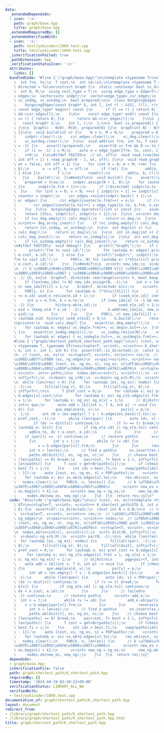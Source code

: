 ```yaml
---
data:
  _extendedDependsOn:
  - icon: ':x:'
    path: graph/base.hpp
    title: graph/base.hpp
  _extendedRequiredBy: []
  _extendedVerifiedWith:
  - icon: ':x:'
    path: test/yukicoder/1069.test.cpp
    title: test/yukicoder/1069.test.cpp
  _isVerificationFailed: true
  _pathExtension: hpp
  _verificationStatusIcon: ':x:'
  attributes:
    links: []
  bundledCode: "#line 2 \"graph/base.hpp\"\n\ntemplate <typename T>\nstruct Edge {\n\
    \  int frm, to;\n  T cost;\n  int id;\n};\n\ntemplate <typename T = int, bool\
    \ directed = false>\nstruct Graph {\n  static constexpr bool is_directed = directed;\n\
    \  int N, M;\n  using cost_type = T;\n  using edge_type = Edge<T>;\n  vector<edge_type>\
    \ edges;\n  vector<int> indptr;\n  vector<edge_type> csr_edges;\n  vc<int> vc_deg,\
    \ vc_indeg, vc_outdeg;\n  bool prepared;\n\n  class OutgoingEdges {\n  public:\n\
    \    OutgoingEdges(const Graph* G, int l, int r) : G(G), l(l), r(r) {}\n\n   \
    \ const edge_type* begin() const {\n      if (l == r) { return 0; }\n      return\
    \ &G->csr_edges[l];\n    }\n\n    const edge_type* end() const {\n      if (l\
    \ == r) { return 0; }\n      return &G->csr_edges[r];\n    }\n\n  private:\n \
    \   const Graph* G;\n    int l, r;\n  };\n\n  bool is_prepared() { return prepared;\
    \ }\n\n  Graph() : N(0), M(0), prepared(0) {}\n  Graph(int N) : N(N), M(0), prepared(0)\
    \ {}\n\n  void build(int n) {\n    N = n, M = 0;\n    prepared = 0;\n    edges.clear();\n\
    \    indptr.clear();\n    csr_edges.clear();\n    vc_deg.clear();\n    vc_indeg.clear();\n\
    \    vc_outdeg.clear();\n  }\n\n  void add(int frm, int to, T cost = 1, int i\
    \ = -1) {\n    assert(!prepared);\n    assert(0 <= frm && 0 <= to && to < N);\n\
    \    if (i == -1) i = M;\n    auto e = edge_type({frm, to, cost, i});\n    edges.eb(e);\n\
    \    ++M;\n  }\n\n#ifdef FASTIO\n  // wt, off\n  void read_tree(bool wt = false,\
    \ int off = 1) { read_graph(N - 1, wt, off); }\n\n  void read_graph(int M, bool\
    \ wt = false, int off = 1) {\n    for (int m = 0; m < M; ++m) {\n      INT(a,\
    \ b);\n      a -= off, b -= off;\n      if (!wt) {\n        add(a, b);\n     \
    \ } else {\n        T c;\n        read(c);\n        add(a, b, c);\n      }\n \
    \   }\n    build();\n  }\n#endif\n\n  void build() {\n    assert(!prepared);\n\
    \    prepared = true;\n    indptr.assign(N + 1, 0);\n    for (auto&& e: edges)\
    \ {\n      indptr[e.frm + 1]++;\n      if (!directed) indptr[e.to + 1]++;\n  \
    \  }\n    for (int v = 0; v < N; ++v) { indptr[v + 1] += indptr[v]; }\n    auto\
    \ counter = indptr;\n    csr_edges.resize(indptr.back() + 1);\n    for (auto&&\
    \ e: edges) {\n      csr_edges[counter[e.frm]++] = e;\n      if (!directed)\n\
    \        csr_edges[counter[e.to]++] = edge_type({e.to, e.frm, e.cost, e.id});\n\
    \    }\n  }\n\n  OutgoingEdges operator[](int v) const {\n    assert(prepared);\n\
    \    return {this, indptr[v], indptr[v + 1]};\n  }\n\n  vc<int> deg_array() {\n\
    \    if (vc_deg.empty()) calc_deg();\n    return vc_deg;\n  }\n\n  pair<vc<int>,\
    \ vc<int>> deg_array_inout() {\n    if (vc_indeg.empty()) calc_deg_inout();\n\
    \    return {vc_indeg, vc_outdeg};\n  }\n\n  int deg(int v) {\n    if (vc_deg.empty())\
    \ calc_deg();\n    return vc_deg[v];\n  }\n\n  int in_deg(int v) {\n    if (vc_indeg.empty())\
    \ calc_deg_inout();\n    return vc_indeg[v];\n  }\n\n  int out_deg(int v) {\n\
    \    if (vc_outdeg.empty()) calc_deg_inout();\n    return vc_outdeg[v];\n  }\n\
    \n#ifdef FASTIO\n  void debug() {\n    print(\"Graph\");\n    if (!prepared) {\n\
    \      print(\"frm to cost id\");\n      for (auto&& e: edges) print(e.frm, e.to,\
    \ e.cost, e.id);\n    } else {\n      print(\"indptr\", indptr);\n      print(\"\
    frm to cost id\");\n      FOR(v, N) for (auto&& e: (*this)[v]) print(e.frm, e.to,\
    \ e.cost, e.id);\n    }\n  }\n#endif\n\n  vc<int> new_idx;\n  vc<bool> used_e;\n\
    \n  // G \u306B\u304A\u3051\u308B\u9802\u70B9 V[i] \u304C\u3001\u65B0\u3057\u3044\
    \u30B0\u30E9\u30D5\u3067 i \u306B\u306A\u308B\u3088\u3046\u306B\u3059\u308B\n\
    \  // {G, es}\n  Graph<T, directed> rearrange(vc<int> V, bool keep_eid = 0) {\n\
    \    if (len(new_idx) != N) new_idx.assign(N, -1);\n    int n = len(V);\n    FOR(i,\
    \ n) new_idx[V[i]] = i;\n    Graph<T, directed> G(n);\n    vc<int> history;\n\
    \    FOR(i, n) {\n      for (auto&& e: (*this)[V[i]]) {\n        if (len(used_e)\
    \ <= e.id) used_e.resize(e.id + 1);\n        if (used_e[e.id]) continue;\n   \
    \     int a = e.frm, b = e.to;\n        if (new_idx[a] != -1 && new_idx[b] !=\
    \ -1) {\n          history.eb(e.id);\n          used_e[e.id] = 1;\n          int\
    \ eid = (keep_eid ? e.id : -1);\n          G.add(new_idx[a], new_idx[b], e.cost,\
    \ eid);\n        }\n      }\n    }\n    FOR(i, n) new_idx[V[i]] = -1;\n    for\
    \ (auto&& eid: history) used_e[eid] = 0;\n    G.build();\n    return G;\n  }\n\
    \nprivate:\n  void calc_deg() {\n    assert(vc_deg.empty());\n    vc_deg.resize(N);\n\
    \    for (auto&& e: edges) vc_deg[e.frm]++, vc_deg[e.to]++;\n  }\n\n  void calc_deg_inout()\
    \ {\n    assert(vc_indeg.empty());\n    vc_indeg.resize(N);\n    vc_outdeg.resize(N);\n\
    \    for (auto&& e: edges) { vc_indeg[e.to]++, vc_outdeg[e.frm]++; }\n  }\n};\n\
    #line 2 \"graph/shortest_path/K_shortest_path.hpp\"\n\n// (cost, vs, es)\ntemplate\
    \ <typename T, typename GT>\nvc<tuple<T, vc<int>, vc<int>>> K_shortest_path(GT&\
    \ G, int s, int t, int K) {\n  assert(GT::is_directed);\n  const int N = G.N;\n\
    \n  // (cost, vs, es)\n  vc<tuple<T, vc<int>, vc<int>>> res;\n  // \u63A2\u7D22\
    \u306E\u8D77\u70B9 (es, ng_edges)\n  vc<pair<vc<int>, vc<int>>> nodes;\n  // \u7B54\
    \u306E\u5019\u88DC (cost, es, ng_es, n), (ng_es, n)\uFF1A\u305D\u306E path \u3092\
    \u898B\u3064\u3051\u305F\u3068\u304D\u306E\u6761\u4EF6\n  vc<tuple<T, vc<int>,\
    \ vc<int>, int>> paths;\n\n  nodes.eb(vc<int>(), vc<int>());\n  vc<T> dist(N,\
    \ infty<T>);\n  vc<bool> ng_v(N);\n  vc<bool> ng_e(G.M);\n  vc<int> par(N, -1);\n\
    \n  while (len(res) < K) {\n    for (auto&& [es, ng_es]: nodes) {\n      fill(all(par),\
    \ -1);\n      fill(all(ng_v), 0);\n      fill(all(ng_e), 0);\n      fill(all(dist),\
    \ infty<T>);\n\n      T pref_cost = 0;\n      for (auto&& x: es) pref_cost +=\
    \ G.edges[x].cost;\n\n      for (auto&& x: es) ng_v[G.edges[x].frm] = 1, ng_e[x]\
    \ = 1;\n      for (auto&& x: ng_es) ng_e[x] = 1;\n      // dijkstra\n      pqg<pair<T,\
    \ int>> que;\n      auto add = [&](int v, T d, int p) -> void {\n        if (chmin(dist[v],\
    \ d)) {\n          que.emplace(d, v);\n          par[v] = p;\n        }\n    \
    \  };\n      int s0 = (es.empty() ? s : G.edges[es.back()].to);\n      add(s0,\
    \ pref_cost, -1);\n      while (len(que)) {\n        auto [dv, v] = POP(que);\n\
    \        if (dv != dist[v]) continue;\n        if (v == t) break;\n        for\
    \ (auto&& e: G[v]) {\n          if (ng_e[e.id] || ng_v[e.to]) continue;\n    \
    \      add(e.to, dv + e.cost, e.id);\n        }\n      }\n      // failed\n  \
    \    if (par[t] == -1) continue;\n      // restore path\n      vc<int> add_e;\n\
    \      {\n        int v = t;\n        while (v != s0) {\n          add_e.eb(par[v]);\n\
    \          v = G.edges[par[v]].frm;\n        }\n      }\n      reverse(all(add_e));\n\
    \      int n = len(es);\n      // find a path\n      es.insert(es.end(), all(add_e));\n\
    \      paths.eb(dist[t], es, ng_es, n);\n    }\n    // choose best path\n    if\
    \ (len(paths) == 0) break;\n    pair<int, T> best = {-1, infty<T>};\n    FOR(i,\
    \ len(paths)) {\n      T cost = get<0>(paths[i]);\n      if (chmin(best.se, cost))\
    \ best.fi = i;\n    }\n    int idx = best.fi;\n    swap(paths[idx], paths[len(paths)\
    \ - 1]);\n    auto [cost, es, ng_es, n] = POP(paths);\n    vc<int> vs = {s};\n\
    \    for (auto&& x: es) vs.eb(G.edges[x].to);\n    res.eb(cost, vs, es);\n\n \
    \   nodes.clear();\n    FOR(k, n, len(es)) {\n      // k \u756A\u76EE\u306E\u8FBA\
    \u307E\u3067\u3092\u56FA\u5B9A\u3057\u3066\n      vc<int> new_es = {es.begin(),\
    \ es.begin() + k};\n      vc<int> new_ng = ng_es;\n      new_ng.eb(es[k]);\n \
    \     nodes.eb(new_es, new_ng);\n    }\n  }\n  return res;\n}\n"
  code: "#include \"graph/base.hpp\"\n\n// (cost, vs, es)\ntemplate <typename T, typename\
    \ GT>\nvc<tuple<T, vc<int>, vc<int>>> K_shortest_path(GT& G, int s, int t, int\
    \ K) {\n  assert(GT::is_directed);\n  const int N = G.N;\n\n  // (cost, vs, es)\n\
    \  vc<tuple<T, vc<int>, vc<int>>> res;\n  // \u63A2\u7D22\u306E\u8D77\u70B9 (es,\
    \ ng_edges)\n  vc<pair<vc<int>, vc<int>>> nodes;\n  // \u7B54\u306E\u5019\u88DC\
    \ (cost, es, ng_es, n), (ng_es, n)\uFF1A\u305D\u306E path \u3092\u898B\u3064\u3051\
    \u305F\u3068\u304D\u306E\u6761\u4EF6\n  vc<tuple<T, vc<int>, vc<int>, int>> paths;\n\
    \n  nodes.eb(vc<int>(), vc<int>());\n  vc<T> dist(N, infty<T>);\n  vc<bool> ng_v(N);\n\
    \  vc<bool> ng_e(G.M);\n  vc<int> par(N, -1);\n\n  while (len(res) < K) {\n  \
    \  for (auto&& [es, ng_es]: nodes) {\n      fill(all(par), -1);\n      fill(all(ng_v),\
    \ 0);\n      fill(all(ng_e), 0);\n      fill(all(dist), infty<T>);\n\n      T\
    \ pref_cost = 0;\n      for (auto&& x: es) pref_cost += G.edges[x].cost;\n\n \
    \     for (auto&& x: es) ng_v[G.edges[x].frm] = 1, ng_e[x] = 1;\n      for (auto&&\
    \ x: ng_es) ng_e[x] = 1;\n      // dijkstra\n      pqg<pair<T, int>> que;\n  \
    \    auto add = [&](int v, T d, int p) -> void {\n        if (chmin(dist[v], d))\
    \ {\n          que.emplace(d, v);\n          par[v] = p;\n        }\n      };\n\
    \      int s0 = (es.empty() ? s : G.edges[es.back()].to);\n      add(s0, pref_cost,\
    \ -1);\n      while (len(que)) {\n        auto [dv, v] = POP(que);\n        if\
    \ (dv != dist[v]) continue;\n        if (v == t) break;\n        for (auto&& e:\
    \ G[v]) {\n          if (ng_e[e.id] || ng_v[e.to]) continue;\n          add(e.to,\
    \ dv + e.cost, e.id);\n        }\n      }\n      // failed\n      if (par[t] ==\
    \ -1) continue;\n      // restore path\n      vc<int> add_e;\n      {\n      \
    \  int v = t;\n        while (v != s0) {\n          add_e.eb(par[v]);\n      \
    \    v = G.edges[par[v]].frm;\n        }\n      }\n      reverse(all(add_e));\n\
    \      int n = len(es);\n      // find a path\n      es.insert(es.end(), all(add_e));\n\
    \      paths.eb(dist[t], es, ng_es, n);\n    }\n    // choose best path\n    if\
    \ (len(paths) == 0) break;\n    pair<int, T> best = {-1, infty<T>};\n    FOR(i,\
    \ len(paths)) {\n      T cost = get<0>(paths[i]);\n      if (chmin(best.se, cost))\
    \ best.fi = i;\n    }\n    int idx = best.fi;\n    swap(paths[idx], paths[len(paths)\
    \ - 1]);\n    auto [cost, es, ng_es, n] = POP(paths);\n    vc<int> vs = {s};\n\
    \    for (auto&& x: es) vs.eb(G.edges[x].to);\n    res.eb(cost, vs, es);\n\n \
    \   nodes.clear();\n    FOR(k, n, len(es)) {\n      // k \u756A\u76EE\u306E\u8FBA\
    \u307E\u3067\u3092\u56FA\u5B9A\u3057\u3066\n      vc<int> new_es = {es.begin(),\
    \ es.begin() + k};\n      vc<int> new_ng = ng_es;\n      new_ng.eb(es[k]);\n \
    \     nodes.eb(new_es, new_ng);\n    }\n  }\n  return res;\n}"
  dependsOn:
  - graph/base.hpp
  isVerificationFile: false
  path: graph/shortest_path/K_shortest_path.hpp
  requiredBy: []
  timestamp: '2024-04-19 02:20:22+09:00'
  verificationStatus: LIBRARY_ALL_WA
  verifiedWith:
  - test/yukicoder/1069.test.cpp
documentation_of: graph/shortest_path/K_shortest_path.hpp
layout: document
redirect_from:
- /library/graph/shortest_path/K_shortest_path.hpp
- /library/graph/shortest_path/K_shortest_path.hpp.html
title: graph/shortest_path/K_shortest_path.hpp
---
```

